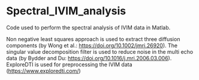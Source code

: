 # Spectral_IVIM_analysis

Code used to perform the spectral analysis of IVIM data in Matlab.

Non negative least squares approach is used to extract three diffusion components (by Wong et al.: https://doi.org/10.1002/jmri.26920).
The singular value decomposition filter is used to reduce noise in the multi echo data (by Bydder and Du: https://doi.org/10.1016/j.mri.2006.03.006).
ExploreDTI is used for preprocessing the IVIM data (https://www.exploredti.com/)


